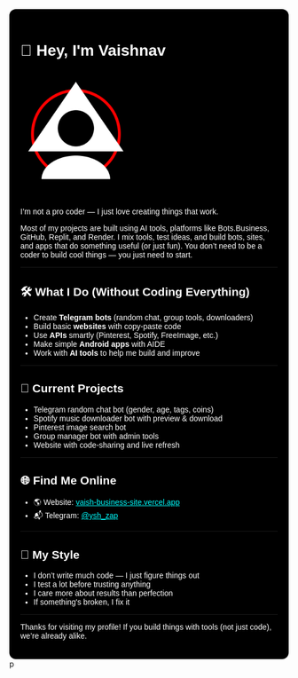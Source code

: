 <div style="background-color: #000; color: #fff; padding: 20px; border-radius: 12px; font-family: sans-serif;">

<h1>👋 Hey, I'm Vaishnav</h1>

<img src="file/20250720_202341.png" width="200" alt="Vaishnav Vishnu" style="border-radius: 12px; margin: 15px 0;" />

<p>I’m not a pro coder — I just love creating things that work.</p>

<p>Most of my projects are built using AI tools, platforms like Bots.Business, GitHub, Replit, and Render. I mix tools, test ideas, and build bots, sites, and apps that do something useful (or just fun). You don’t need to be a coder to build cool things — you just need to start.</p>

---

<h2>🛠️ What I Do (Without Coding Everything)</h2>

<ul>
  <li>Create <strong>Telegram bots</strong> (random chat, group tools, downloaders)</li>
  <li>Build basic <strong>websites</strong> with copy-paste code</li>
  <li>Use <strong>APIs</strong> smartly (Pinterest, Spotify, FreeImage, etc.)</li>
  <li>Make simple <strong>Android apps</strong> with AIDE</li>
  <li>Work with <strong>AI tools</strong> to help me build and improve</li>
</ul>

---

<h2>🔧 Current Projects</h2>

<ul>
  <li>Telegram random chat bot (gender, age, tags, coins)</li>
  <li>Spotify music downloader bot with preview & download</li>
  <li>Pinterest image search bot</li>
  <li>Group manager bot with admin tools</li>
  <li>Website with code-sharing and live refresh</li>
</ul>

---

<h2>🌐 Find Me Online</h2>

<ul>
  <li>🌎 Website: <a href="https://vaish-business-site.vercel.app" style="color: #0ff;">vaish-business-site.vercel.app</a></li>
  <li>📬 Telegram: <a href="https://t.me/ysh_zap" style="color: #0ff;">@ysh_zap</a></li>
</ul>

---

<h2>📌 My Style</h2>

<ul>
  <li>I don’t write much code — I just figure things out</li>
  <li>I test a lot before trusting anything</li>
  <li>I care more about results than perfection</li>
  <li>If something's broken, I fix it</li>
</ul>

---

<p>Thanks for visiting my profile! If you build things with tools (not just code), we’re already alike.</p>

</div>
p
